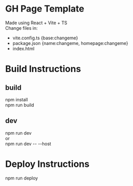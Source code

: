 # GH Page Template
Made using React + Vite + TS <br>
Change files in: <br>
- vite.config.ts {base:changeme}
- package.json {name:changeme, homepage:changeme}
- index.html <title>changeme</title> <br>

# Build Instructions
## build
npm install <br>
npm run build <br>
## dev
npm run dev <br>
or <br>
npm run dev -- --host <br>

# Deploy Instructions
npm run deploy
